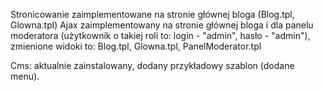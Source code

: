 Stronicowanie zaimplementowane na stronie głównej bloga (Blog.tpl, Glowna.tpl)
Ajax zaimplementowany na stronie głównej bloga i dla panelu moderatora (użytkownik o takiej roli to: login - "admin", hasło - "admin"), zmienione widoki to: Blog.tpl, Glowna.tpl, PanelModerator.tpl

Cms: aktualnie zainstalowany, dodany przykładowy szablon (dodane menu).
